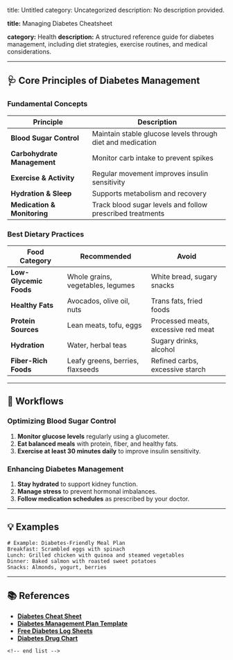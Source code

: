 title: Untitled
category: Uncategorized
description: No description provided.

**title:** Managing Diabetes Cheatsheet

**category:** Health
**description:** A structured reference guide for diabetes management, including diet strategies, exercise routines, and medical considerations.

---

## 🩺 **Core Principles of Diabetes Management**

### **Fundamental Concepts**

| Principle                         | Description                                                |
| --------------------------------- | ---------------------------------------------------------- |
| **Blood Sugar Control**     | Maintain stable glucose levels through diet and medication |
| **Carbohydrate Management** | Monitor carb intake to prevent spikes                      |
| **Exercise & Activity**     | Regular movement improves insulin sensitivity              |
| **Hydration & Sleep**       | Supports metabolism and recovery                           |
| **Medication & Monitoring** | Track blood sugar levels and follow prescribed treatments  |

### **Best Dietary Practices**

| Food Category                | Recommended                       | Avoid                               |
| ---------------------------- | --------------------------------- | ----------------------------------- |
| **Low-Glycemic Foods** | Whole grains, vegetables, legumes | White bread, sugary snacks          |
| **Healthy Fats**       | Avocados, olive oil, nuts         | Trans fats, fried foods             |
| **Protein Sources**    | Lean meats, tofu, eggs            | Processed meats, excessive red meat |
| **Hydration**          | Water, herbal teas                | Sugary drinks, alcohol              |
| **Fiber-Rich Foods**   | Leafy greens, berries, flaxseeds  | Refined carbs, excessive starch     |

---

## 🔄 **Workflows**

### **Optimizing Blood Sugar Control**

1. **Monitor glucose levels** regularly using a glucometer.
2. **Eat balanced meals** with protein, fiber, and healthy fats.
3. **Exercise at least 30 minutes daily** to improve insulin sensitivity.

### **Enhancing Diabetes Management**

1. **Stay hydrated** to support kidney function.
2. **Manage stress** to prevent hormonal imbalances.
3. **Follow medication schedules** as prescribed by your doctor.

---

## 💡 **Examples**

```plaintext
# Example: Diabetes-Friendly Meal Plan
Breakfast: Scrambled eggs with spinach  
Lunch: Grilled chicken with quinoa and steamed vegetables  
Dinner: Baked salmon with roasted sweet potatoes  
Snacks: Almonds, yogurt, berries  
```

---

## 📚 **References**

- **[Diabetes Cheat Sheet](https://www.etsy.com/listing/1589226999/diabetes-cheat-sheet-diabetes-awareness)**
- **[Diabetes Management Plan Template](https://www.template.net/edit-online/480692/diabetes-management-plan)**
- **[Free Diabetes Log Sheets](https://integrateddiabetes.com/free-diabetes-log-sheets-charts/)**
- **[Diabetes Drug Chart](https://www.template.net/editable/124642/diabetes-drug-chart)**

```
<!-- end list -->
```